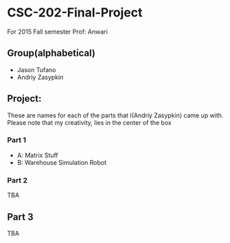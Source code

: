 # CSC-202-Final-Project
For 2015 Fall semester
Prof: Anwari

## Group(alphabetical)
- Jason Tufano
- Andriy Zasypkin

## Project:
These are names for each of the parts that I(Andriy Zasypkin) came up with.
Please note that my creativity, lies in the center of the box 

### Part 1
- A: Matrix Stuff
- B: Warehouse Simulation Robot

### Part 2
TBA

## Part 3
TBA